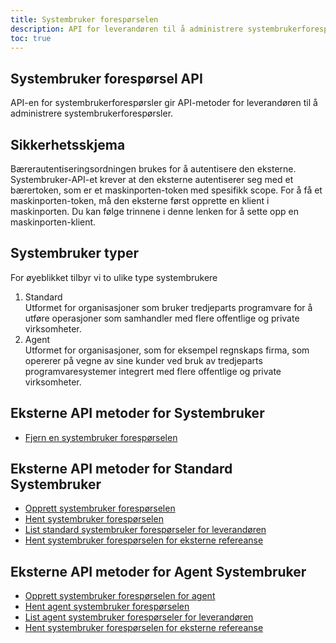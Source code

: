 ```yaml
---
title: Systembruker forespørselen
description: API for leverandøren til å administrere systembrukerforespørsler
toc: true
---
```


## Systembruker forespørsel API
API-en for systembrukerforespørsler gir API-metoder for leverandøren til å administrere systembrukerforespørsler.

## Sikkerhetsskjema
Bærerautentiseringsordningen brukes for å autentisere den eksterne.
Systembruker-API-et krever at den eksterne autentiserer seg med et bærertoken, som er et maskinporten-token med spesifikk scope.
For å få et maskinporten-token, må den eksterne først opprette en klient i maskinporten. Du kan følge trinnene i denne lenken for å sette opp en maskinporten-klient.

## Systembruker typer
For øyeblikket tilbyr vi to ulike type systembrukere
1. Standard<br>
    Utformet for organisasjoner som bruker tredjeparts programvare for å utføre operasjoner som samhandler med flere offentlige og private virksomheter.
2. Agent<br>
    Utformet for organisasjoner, som for eksempel regnskaps firma, som opererer på vegne av sine kunder ved bruk av tredjeparts programvaresystemer integrert med flere offentlige og private virksomheter.

## Eksterne API metoder for Systembruker
- [Fjern en systembruker forespørselen](external#slett-systembruker-forespørsel)

## Eksterne API metoder for Standard Systembruker

- [Opprett systembruker forespørselen](external#opprett-en-standard-systembrukerforespørsel)
- [Hent systembruker forespørselen](external#hent-en-systembruker-forespørsel)
- [List standard systembruker forespørseler for leverandøren](external#hent-systembruker-forespørseler-for-leverandøren)
- [Hent systembruker forespørselen for eksterne refereanse](external#hent-en-systembruker-foresporsel-med-eksterne-referanse)

## Eksterne API metoder for Agent Systembruker

- [Opprett systembruker forespørselen for agent](external#opprett-en-agent-systembruker-forespørsel)
- [Hent agent systembruker forespørselen](external#hent-en-agent-systembruker-forespørsel)
- [List agent systembruker forespørseler for leverandøren](external#hent-agent-systembruker-forspørseler-for-en-leverandør)
- [Hent systembruker forespørselen for eksterne refereanse](external#hent-en-agent-systembruker-forespørsel-med-eksterne-referanse)
